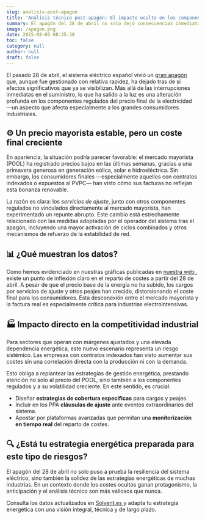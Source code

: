 ```yaml
---
slug: analisis-post-apagon
title: 'Análisis técnico post-apagón: El impacto oculto en los componentes regulados del precio eléctrico'
summary: El apagón del 28 de abril no solo dejó consecuencias inmediatas en el suministro eléctrico, sino que también provocó un cambio profundo en la estructura de costes de la factura eléctrica. En este análisis técnico explicamos cómo, a pesar de un mercado mayorista barato gracias a la alta generación renovable, los componentes regulados han incrementado de forma significativa. Un fenómeno que ya está afectando la competitividad de la industria intensiva en energía. Descubre por qué ha ocurrido, cómo identificar estos sobrecostes y qué estrategias adoptar para mitigar su impacto.
image: /apagon.png
date: 2025-08-05 08:35:38
toc: false
category: null
author: null
draft: false
---
```

El pasado 28 de abril, el sistema eléctrico español vivió un [gran apagón](https://solventie.es/como-evitar-quedarte-sin-luz-en-un-apag-n/) que, aunque fue gestionado con relativa rapidez, ha dejado tras de sí efectos significativos que ya se visibilizan. Más allá de las interrupciones inmediatas en el suministro, lo que ha salido a la luz es una alteración profunda en los componentes regulados del precio final de la electricidad —un aspecto que afecta especialmente a los grandes consumidores industriales.

## ⚙️ Un precio mayorista estable, pero un coste final creciente

En apariencia, la situación podría parecer favorable: el mercado mayorista (POOL) ha registrado precios bajos en las últimas semanas, gracias a una primavera generosa en generación eólica, solar e hidroeléctrica. Sin embargo, los consumidores finales —especialmente aquellos con contratos indexados o expuestos al PVPC— han visto cómo sus facturas no reflejan esta bonanza renovable.

La razón es clara: los _servicios de ajuste_, junto con otros componentes regulados no vinculados directamente al mercado mayorista, han experimentado un repunte abrupto. Este cambio está estrechamente relacionado con las medidas adoptadas por el operador del sistema tras el apagón, incluyendo una mayor activación de ciclos combinados y otros mecanismos de refuerzo de la estabilidad de red.

## 📊 ¿Qué muestran los datos?

Como hemos evidenciado en nuestras gráficas publicadas en [nuestra web ](https://solventie.es/precio-electricidad/), existe un punto de inflexión claro en el reparto de costes a partir del 28 de abril. A pesar de que el precio base de la energía no ha subido, los cargos por servicios de ajuste y otros peajes han crecido, distorsionando el coste final para los consumidores. Esta desconexión entre el mercado mayorista y la factura real es especialmente crítica para industrias electrointensivas.

## 🏭 Impacto directo en la competitividad industrial

Para sectores que operan con márgenes ajustados y una elevada dependencia energética, este nuevo escenario representa un riesgo sistémico. Las empresas con contratos indexados han visto aumentar sus costes sin una correlación directa con la producción ni con la demanda.

Esto obliga a replantear las estrategias de gestión energética, prestando atención no solo al precio del POOL, sino también a los componentes regulados y a su volatilidad creciente. En este sentido, es crucial:

- Diseñar **estrategias de cobertura específicas** para cargos y peajes.
- Incluir en los PPA **cláusulas de ajuste** ante eventos extraordinarios del sistema.
- Apostar por plataformas avanzadas que permitan una **monitorización en tiempo real** del reparto de costes.

## 🔍 ¿Está tu estrategia energética preparada para este tipo de riesgos?

El apagón del 28 de abril no solo puso a prueba la resiliencia del sistema eléctrico, sino también la solidez de las estrategias energéticas de muchas industrias. En un contexto donde los costes ocultos ganan protagonismo, la anticipación y el análisis técnico son más valiosos que nunca.

Consulta los datos actualizados en [Solvent.es ](https://solventie.es/precio-electricidad/) y adapta tu estrategia energética con una visión integral, técnica y de largo plazo.
